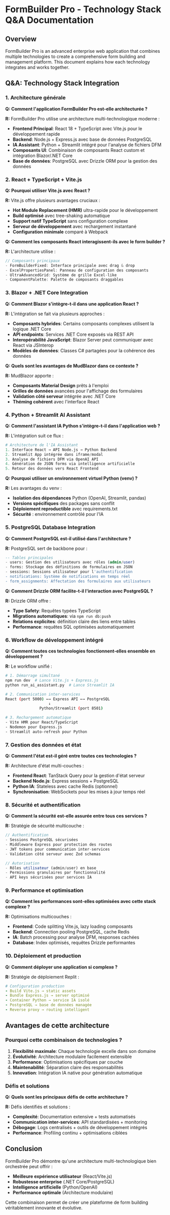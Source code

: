 # FormBuilder Pro - Technology Stack Q&A Documentation

## Overview
FormBuilder Pro is an advanced enterprise web application that combines multiple technologies to create a comprehensive form building and management platform. This document explains how each technology integrates and works together.

## Q&A: Technology Stack Integration

### 1. Architecture générale

**Q: Comment l'application FormBuilder Pro est-elle architecturée ?**

**R:** FormBuilder Pro utilise une architecture multi-technologique moderne :
- **Frontend Principal**: React 18 + TypeScript avec Vite.js pour le développement rapide
- **Backend**: Node.js + Express.js avec base de données PostgreSQL
- **IA Assistant**: Python + Streamlit intégré pour l'analyse de fichiers DFM
- **Composants UI**: Combinaison de composants React custom et intégration Blazor/.NET Core
- **Base de données**: PostgreSQL avec Drizzle ORM pour la gestion des données

### 2. React + TypeScript + Vite.js

**Q: Pourquoi utiliser Vite.js avec React ?**

**R:** Vite.js offre plusieurs avantages cruciaux :
- **Hot Module Replacement (HMR)** ultra-rapide pour le développement
- **Build optimisé** avec tree-shaking automatique
- **Support natif TypeScript** sans configuration complexe
- **Serveur de développement** avec rechargement instantané
- **Configuration minimale** comparé à Webpack

**Q: Comment les composants React interagissent-ils avec le form builder ?**

**R:** L'architecture utilise :
```typescript
// Composants principaux
- FormBuilderFixed: Interface principale avec drag & drop
- ExcelPropertiesPanel: Panneau de configuration des composants
- UltraAdvancedGrid: Système de grille Excel-like
- ComponentPalette: Palette de composants draggables
```

### 3. Blazor + .NET Core Integration

**Q: Comment Blazor s'intègre-t-il dans une application React ?**

**R:** L'intégration se fait via plusieurs approches :
- **Composants hybrides**: Certains composants complexes utilisent la logique .NET Core
- **API endpoints**: Services .NET Core exposés via REST API
- **Interopérabilité JavaScript**: Blazor Server peut communiquer avec React via JSInterop
- **Modèles de données**: Classes C# partagées pour la cohérence des données

**Q: Quels sont les avantages de MudBlazor dans ce contexte ?**

**R:** MudBlazor apporte :
- **Composants Material Design** prêts à l'emploi
- **Grilles de données** avancées pour l'affichage des formulaires
- **Validation côté serveur** intégrée avec .NET Core
- **Théming cohérent** avec l'interface React

### 4. Python + Streamlit AI Assistant

**Q: Comment l'assistant IA Python s'intègre-t-il dans l'application web ?**

**R:** L'intégration suit ce flux :
```python
# Architecture de l'IA Assistant
1. Interface React → API Node.js → Python Backend
2. Streamlit App intégrée dans iframe/modal
3. Analyse de fichiers DFM via OpenAI API
4. Génération de JSON forms via intelligence artificielle
5. Retour des données vers React Frontend
```

**Q: Pourquoi utiliser un environnement virtuel Python (venv) ?**

**R:** Les avantages du venv :
- **Isolation des dépendances** Python (OpenAI, Streamlit, pandas)
- **Versions spécifiques** des packages sans conflit
- **Déploiement reproductible** avec requirements.txt
- **Sécurité** : environnement contrôlé pour l'IA

### 5. PostgreSQL Database Integration

**Q: Comment PostgreSQL est-il utilisé dans l'architecture ?**

**R:** PostgreSQL sert de backbone pour :
```sql
-- Tables principales
- users: Gestion des utilisateurs avec rôles (admin/user)
- forms: Stockage des définitions de formulaires en JSON
- sessions: Sessions utilisateur pour l'authentification
- notifications: Système de notifications en temps réel
- form_assignments: Affectation des formulaires aux utilisateurs
```

**Q: Comment Drizzle ORM facilite-t-il l'interaction avec PostgreSQL ?**

**R:** Drizzle ORM offre :
- **Type Safety**: Requêtes typées TypeScript
- **Migrations automatiques**: via `npm run db:push`
- **Relations explicites**: définition claire des liens entre tables
- **Performance**: requêtes SQL optimisées automatiquement

### 6. Workflow de développement intégré

**Q: Comment toutes ces technologies fonctionnent-elles ensemble en développement ?**

**R:** Le workflow unifié :
```bash
# 1. Démarrage simultané
npm run dev  # Lance Vite.js + Express.js
python run_ai_assistant.py  # Lance Streamlit IA

# 2. Communication inter-services
React (port 5000) ←→ Express API ←→ PostgreSQL
                   ↓
               Python/Streamlit (port 8501)

# 3. Rechargement automatique
- Vite HMR pour React/TypeScript
- Nodemon pour Express.js
- Streamlit auto-refresh pour Python
```

### 7. Gestion des données et état

**Q: Comment l'état est-il géré entre toutes ces technologies ?**

**R:** Architecture d'état multi-couches :
- **Frontend React**: TanStack Query pour la gestion d'état serveur
- **Backend Node.js**: Express sessions + PostgreSQL
- **Python IA**: Stateless avec cache Redis (optionnel)
- **Synchronisation**: WebSockets pour les mises à jour temps réel

### 8. Sécurité et authentification

**Q: Comment la sécurité est-elle assurée entre tous ces services ?**

**R:** Stratégie de sécurité multicouche :
```typescript
// Authentification
- Sessions PostgreSQL sécurisées
- Middleware Express pour protection des routes
- JWT tokens pour communication inter-services
- Validation côté serveur avec Zod schemas

// Autorisation
- Rôles utilisateur (admin/user) en base
- Permissions granulaires par fonctionnalité
- API keys sécurisées pour services IA
```

### 9. Performance et optimisation

**Q: Comment les performances sont-elles optimisées avec cette stack complexe ?**

**R:** Optimisations multicouches :
- **Frontend**: Code splitting Vite.js, lazy loading composants
- **Backend**: Connection pooling PostgreSQL, cache Redis
- **IA**: Batch processing pour analyse DFM, responses cachées
- **Database**: Index optimisés, requêtes Drizzle performantes

### 10. Déploiement et production

**Q: Comment déployer une application si complexe ?**

**R:** Stratégie de déploiement Replit :
```yaml
# Configuration production
- Build Vite.js → static assets
- Bundle Express.js → server optimisé  
- Container Python → service IA isolé
- PostgreSQL → base de données managée
- Reverse proxy → routing intelligent
```

## Avantages de cette architecture

### Pourquoi cette combinaison de technologies ?

1. **Flexibilité maximale**: Chaque technologie excelle dans son domaine
2. **Évolutivité**: Architecture modulaire facilement extensible
3. **Performance**: Optimisations spécifiques par couche
4. **Maintenabilité**: Séparation claire des responsabilités
5. **Innovation**: Intégration IA native pour génération automatique

### Défis et solutions

**Q: Quels sont les principaux défis de cette architecture ?**

**R:** Défis identifiés et solutions :
- **Complexité**: Documentation extensive + tests automatisés
- **Communication inter-services**: API standardisées + monitoring
- **Débogage**: Logs centralisés + outils de développement intégrés
- **Performance**: Profiling continu + optimisations ciblées

## Conclusion

FormBuilder Pro démontre qu'une architecture multi-technologique bien orchestrée peut offrir :
- **Meilleure expérience utilisateur** (React/Vite.js)
- **Robustesse enterprise** (.NET Core/PostgreSQL)  
- **Intelligence artificielle** (Python/OpenAI)
- **Performance optimale** (Architecture modulaire)

Cette combinaison permet de créer une plateforme de form building véritablement innovante et évolutive.